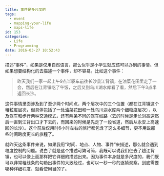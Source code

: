 ```yaml
---
title: 事件是多尺度的
tags:
  - event
  - mapping-your-life
  - maps-life
id: 153
categories:
  - Life
  - Programming
date: 2016-03-27 10:52:43
---
```


描述“事件”，如果是仅用自然语言，那么似乎是小学生就应该可以办到的事情。但如果想要结构化的去描述一个事件，却不容易。比如这个事件：

> 昨天我们一家一起上午9点半驱车前往长沙县江背镇，在油菜花田里走了一会，然后在江背镇吃了午饭，之后又到乌川湖水库看了看，然后下午3点半返回长沙。

这件事情里面涉及到了至少两个时间点，两个层次中的三个位置（都在江背镇这个粗粒度层次，但具体包括了一处油菜花田和一处乌川湖水库两个细粒度层次），以及驾车和步行两种交通模式，还有两条不同的驾车线路（去的时候是走长浏高速然后一直到江背出口才下去的，而回来的时候是先走了一段省道，然后从永安上高速回的长沙）。这个前后仅用时6小时左右的旅行都包含了这么多细节，更不用说那些时间跨度更长的旅程了。

就昨天这条事件来说，如果我用“时间、地点、人物、事件”来描述，那么就会遇到粒度控制的问题。说白了就是这个描述可繁可简，我既可以说我们仨去了趟江背镇，也可以像上面那样把它详细的描述出来。因为事件本身就是多尺度的，我们既可以非常粗线条的勾勒出事件的大致经过，也可以一秒一秒的逐帧观察。到底需要哪种详细程度，就看使用目的了。